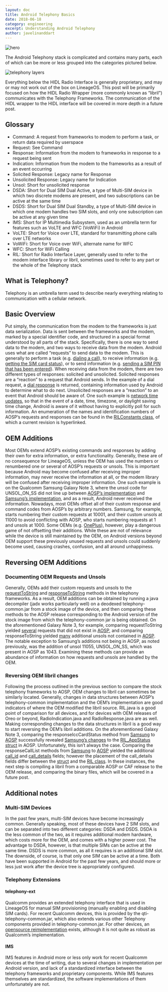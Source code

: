 ```yaml
---
layout: doc
title: Android Telephony Basics
date: 2018-06-18
category: engineering
excerpt: Understanding Android Telephony
author: javelinanddart
---
```


![hero](/images/engineering/hero_telephony.jpg)



The Android Telephony stack is complicated and contains many parts, each of which can be more or less grouped into the categories pictured below.

![telephony layers](/images/engineering/content_telephony_0.png)

Everything below the HIDL Radio Interface is generally proprietary, and may or may not work out of the box on LineageOS.
This post will be primarily focused on how the HIDL Radio Wrapper (more commonly known as “libril”) communicates with the Telephony Frameworks. The communication of the HIDL wrapper to the HIDL interface will be covered in more depth in a future post.

## Glossary

* Command: A request from frameworks to modem to perform a task, or return data required by userspace
* Request: See Command
* Response: Information from the modem to frameworks in response to a request being sent
* Indication: Information from the modem to the frameworks as a result of an event occurring
* Solicited Response: Legacy name for Response
* Unsolicited Response: Legacy name for Indication
* Unsol: Short for unsolicited response
* DSDA: Short for Dual SIM Dual Active, a type of Multi-SIM device in which two discrete modems are present, and two subscriptions can be active at the same time
* DSDS: Short for Dual SIM Dual Standby, a type of Multi-SIM device in which one modem handles two SIM slots, and only one subscription can be active at any given time
* IMS: Short for IP Multimedia Subsystem, used as an umbrella term for features such as VoLTE and WFC (VoWiFi) in Android
* VoLTE: Short for Voice over LTE, standard for transmitting phone calls over LTE networks
* VoWiFi: Short for Voice over WiFi, alternate name for WFC
* WFC: Short for WiFi Calling
* RIL: Short for Radio Interface Layer, generally used to refer to the modem interface library or libril, sometimes used to refer to any part or the whole of the Telephony stack

## What is Telephony?

Telephony is an umbrella term used to describe nearly everything relating to communication with a cellular network.

## Basic Overview

Put simply, the communication from the modem to the frameworks is  just data serialization. Data is sent between the frameworks and the modem, marked by a special identifier code, and structured in a special format understood by all parts of the stack. Specifically, there is one way to send data to the modem, and two ways to receive data from the modem. Android uses what are called “requests” to send data to the modem. This is generally to perform a task (e.g. [dialing a call](https://github.com/LineageOS/android_frameworks_opt_telephony/blob/2f295afcca8a72599586fbe54e84ebc078aad636/src/java/com/android/internal/telephony/RIL.java#L923-L957)), to receive information (e.g. [getting the SIM card status](https://github.com/LineageOS/android_frameworks_opt_telephony/blob/2f295afcca8a72599586fbe54e84ebc078aad636/src/java/com/android/internal/telephony/RIL.java#L699-L715)), or to send information (e.g. [sending a SIM PIN that has been entered](https://github.com/LineageOS/android_frameworks_opt_telephony/blob/2f295afcca8a72599586fbe54e84ebc078aad636/src/java/com/android/internal/telephony/RIL.java#L717-L825)). When receiving data from the modem, there are two different types of responses: solicited and unsolicited. Solicited responses are a “reaction” to a request that Android sends. In the example of a dial request, a [dial response](https://github.com/LineageOS/android_frameworks_opt_telephony/blob/2f295afcca8a72599586fbe54e84ebc078aad636/src/java/com/android/internal/telephony/RadioResponse.java#L172-L177) is returned, containing information used by Android to determine what to do next. Unsolicited responses are a “reaction” to an event that Android should be aware of. One such example is [network time updates](https://github.com/LineageOS/android_frameworks_opt_telephony/blob/2f295afcca8a72599586fbe54e84ebc078aad636/src/java/com/android/internal/telephony/RadioIndication.java#L198-L221), so that in the event of a date, time, timezone, or daylight saving time change, Android is aware of it without having to explicitly poll for such information. An enumeration of the names and identification numbers of AOSP’s requests and responses can be found in the [RILConstants class](https://github.com/LineageOS/android_frameworks_base/blob/7ed90268b2b58487cd38b0355a17975ae8be5eb0/telephony/java/com/android/internal/telephony/RILConstants.java#L277-L474), of which a current revision is hyperlinked.

## OEM Additions

Most OEMs extend AOSP’s existing commands and responses by adding their own for extra information, or extra functionality. Generally, these are of no consequence for LineageOS, unless the OEM has used the numbers or renumbered one or several of AOSP’s requests or unsols. This is important because Android may become confused after receiving improper information, may never receive the information at all, or the modem library will be confused after receiving improper information. One such example is on the Qualcomm Samsung Galaxy Note 3, where the unsol code for UNSOL_ON_SS did not line up between [AOSP’s implementation](https://github.com/LineageOS/android_frameworks_base/blob/7ed90268b2b58487cd38b0355a17975ae8be5eb0/telephony/java/com/android/internal/telephony/RILConstants.java#L468) and [Samsung’s implementation](https://github.com/LineageOS/android_device_samsung_hlte-common/blob/500cd47558cc02e219523605bde3820fba768d4f/include/samsung_ril.h#L18), and as a result, Android never received the information. Nowadays, most OEMs offset all of their custom response and command codes from AOSP’s by arbitrary numbers. Samsung, for example, starts numbering their custom requests at 10001, and their custom unsols at 11000 to avoid conflicting with AOSP, who starts numbering requests at 1 and unsols at 1000. Some OEMs (e.g. [OnePlus](https://github.com/OnePlusOSS/android_hardware_ril/commit/ec57e49b2fb0c995f95224f87e82ea4663754fb6#diff-d3d3697becbff692a621d685b6e8bb77R5305)), however, play a dangerous game of not offsetting their additions. While these are not of relevance while the device is still maintained by the OEM, on Android versions beyond OEM support these previously unused requests and unsols could suddenly become used, causing crashes, confusion, and all around unhappiness.

## Reversing OEM Additions

### Documenting OEM Requests and Unsols

Generally, OEMs add their custom requests and unsols to the [requestToString](https://github.com/LineageOS/android_frameworks_opt_telephony/blob/2f295afcca8a72599586fbe54e84ebc078aad636/src/java/com/android/internal/telephony/RIL.java#L4477-L4766) and [responseToString](https://github.com/LineageOS/android_frameworks_opt_telephony/blob/2f295afcca8a72599586fbe54e84ebc078aad636/src/java/com/android/internal/telephony/RIL.java#L4768-L4871) methods in the telephony frameworks. As a result, OEM additions can be obtained by running a java decompiler (jadx works particularly well) on a deodexed telephony-common.jar from a stock image of the device, and then comparing these methods to the AOSP release corresponding to the Android version of the stock image from which the telephony-common jar is being obtained. On the aforementioned Galaxy Note 3, for example, comparing requestToString yielded [several](https://gist.github.com/javelinanddart/61babe69e08effffc8de67987e9c2b1c#file-hlteril-java-L3701-L3748) requests that did not exist in [AOSP](https://github.com/LineageOS/android_frameworks_opt_telephony/blob/cm-12.1/src/java/com/android/internal/telephony/RIL.java#L4344-LL4482), and comparing responseToString yielded [many](https://gist.github.com/javelinanddart/61babe69e08effffc8de67987e9c2b1c#file-hlteril-java-L3838-L3877) additional unsols not contained in [AOSP](https://github.com/LineageOS/android_frameworks_opt_telephony/blob/cm-12.1/src/java/com/android/internal/telephony/RIL.java#L4484-L4542). The notable exception to Samsung’s additions not being in AOSP, as noted previously, was the addition of unsol 11055, UNSOL_ON_SS, which was present in AOSP as 1043. Examining these methods can provide an abundance of information on how requests and unsols are handled by the OEM.

### Reversing OEM libril changes

Following the process outlined in the previous section to compare the stock telephony frameworks to AOSP, OEM changes to libril can sometimes be similarly located. Generally, changes in data structures between AOSP’s telephony-common implementation and the OEM’s implementation are good indicators of where the OEM modified the libril source. RIL.java is a good point of comparison for all devices, and for devices with OEM releases of Oreo or beyond, RadioIndication.java and RadioResponse.java are as well. Making corresponding changes to the data structures in libril is a good way to start reversing the OEM’s libril additions. On the aforementioned Galaxy Note 3, comparing the responseIccCardStatus method from [Samsung](https://gist.github.com/javelinanddart/61babe69e08effffc8de67987e9c2b1c#file-hlteril-java-L2947-L2977) to [AOSP](https://github.com/LineageOS/android_frameworks_opt_telephony/blob/cm-12.1/src/java/com/android/internal/telephony/RIL.java#L3752-L3788) successfully revealed [Samsung’s changes](https://github.com/LineageOS/android_device_samsung_hlte-common/blob/04b5aab033d7fbc1e0523f120695afc60ccdf306/include/telephony/ril.h#L1124-L1129) to the [RIL_AppStatus struct](https://github.com/LineageOS/android_hardware_ril/blob/6a7540e9cae275d37e0398016476c60cb35c3173/include/telephony/ril.h#L1102-L1114) in AOSP. Unfortunately, this isn’t always the case. Comparing the responseCallList methods from [Samsung](https://gist.github.com/javelinanddart/61babe69e08effffc8de67987e9c2b1c#file-hlteril-java-L2986-L3045) to [AOSP](https://github.com/LineageOS/android_frameworks_opt_telephony/blob/cm-12.1/src/java/com/android/internal/telephony/RIL.java#L3800-L3863) yielded the additional [call_id](https://github.com/LineageOS/android_device_samsung_msm8974-common/blob/da14a8d88a9688b0058455172400fe678b582dbc/ril/include/telephony/ril.h#L425) and [call_details](https://github.com/LineageOS/android_device_samsung_msm8974-common/blob/da14a8d88a9688b0058455172400fe678b582dbc/ril/include/telephony/ril.h#L439-L440) fields; however the placement of the call_details fields differ between the [struct](https://github.com/LineageOS/android_device_samsung_msm8974-common/blob/da14a8d88a9688b0058455172400fe678b582dbc/ril/include/telephony/ril.h#L439-L440) and the [RIL class](https://gist.github.com/javelinanddart/61babe69e08effffc8de67987e9c2b1c#file-hlteril-java-L3006-L3008). In these instances, the next step is compiling a libril from a comparable AOSP or CAF release to the OEM release, and comparing the binary files, which will be covered in a future post.

## Additional notes

### Multi-SIM Devices

In the past few years, multi-SIM devices have become increasingly common. Generally speaking, most of these devices have 2 SIM slots, and can be separated into two different categories: DSDA and DSDS. DSDA is the less common of the two, as it requires additional modem hardware, which costs more for the OEM, and comes with a higher power cost. The advantage to DSDA, however, is that multiple SIMs can be active at the same time. DSDS is more common, as all it requires is an additional SIM slot. The downside, of course, is that only one SIM can be active at a time. Both have been supported in Android for the past few years, and should more or less just work after the device tree is appropriately configured.

### Telephony Extensions

#### telephony-ext

Qualcomm provides an extended telephony interface that is used in LineageOS for manual SIM provisioning (manually enabling and disabling SIM cards). For recent Qualcomm devices, this is provided by the qti-telephony-common.jar, which also extends various other Telephony components provided in telephony-common.jar. For other devices, an [opensource reimplementation](https://github.com/berkeley-dev/android_device_huawei_kirin970-common/blob/131dd089cb29624460d7baf01b646c3114848175/ril/src/com/qualcomm/qti/internal/telephony/HwExtTelephony.java) exists, although it is not quite as robust as Qualcomm’s implementation.

#### IMS

IMS features in Android more or less only work for recent Qualcomm devices at the time of writing, due to several changes in implementation per Android version, and lack of a standardized interface between the telephony frameworks and proprietary components. While IMS features themselves are standardized, the software implementations of them unfortunately are not.

